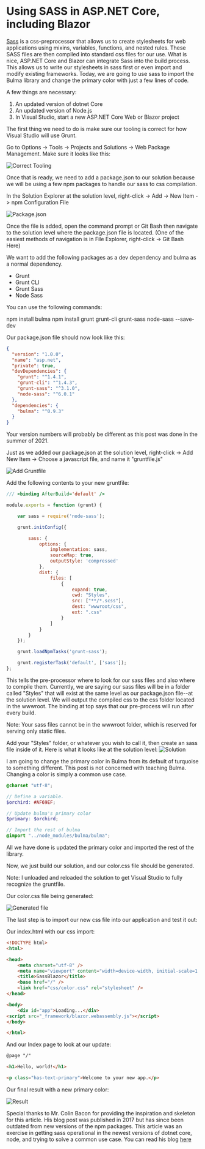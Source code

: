 # Using SASS in ASP.NET Core, including Blazor

[Sass](https://sass-lang.com/) is a css-preprocessor that allows us to create stylesheets for web applications using mixins, variables, functions, and nested rules. These SASS files are then compiled into standard css files for our use. What is nice, ASP.NET Core and Blazor can integrate Sass into the build process. This allows us to write our stylesheets in sass first or even import and modify existing frameworks. Today, we are going to use sass to import the Bulma library and change the primary color with just a few lines of code.

A few things are necessary:

1) An updated version of dotnet Core
2) An updated version of Node.js
3) In Visual Studio, start a new ASP.NET Core Web or Blazor project

The first thing we need to do is make sure our tooling is correct for how Visual Studio will use Grunt.

Go to Options -> Tools -> Projects and Solutions -> Web Package Management. Make sure it looks like this:

![Correct Tooling](ide-tooling.png)

Once that is ready, we need to add a package.json to our solution because we will be using a few npm packages to handle our sass to css compilation.

In the Solution Explorer at the solution level, right-click -> Add -> New Item -> npm Configuration File

![Package.json](package-json.png)

Once the file is added, open the command prompt or Git Bash then navigate to the solution level where the package.json file is located. (One of the easiest methods of navigation is in File Explorer, right-click -> Git Bash Here)

We want to add the following packages as a dev dependency and bulma as a normal dependency.

- Grunt
- Grunt CLI
- Grunt Sass
- Node Sass

You can use the following commands:

npm install bulma
npm install grunt grunt-cli grunt-sass node-sass --save-dev

Our package.json file should now look like this:

```json
{
  "version": "1.0.0",
  "name": "asp.net",
  "private": true,
  "devDependencies": {
    "grunt": "^1.4.1",
    "grunt-cli": "^1.4.3",
    "grunt-sass": "^3.1.0",
    "node-sass": "^6.0.1"
  },
  "dependencies": {
    "bulma": "^0.9.3"
  }
}
```

Your version numbers will probably be different as this post was done in the summer of 2021.

Just as we added our package.json at the solution level, right-click -> Add New Item -> Choose a javascript file, and name it "gruntfile.js"

![Add Gruntfile](add-gruntfile.png)

Add the following contents to your new gruntfile:

```javascript
/// <binding AfterBuild='default' />

module.exports = function (grunt) {

    var sass = require('node-sass');

    grunt.initConfig({

        sass: {
            options: {
                implementation: sass,
                sourceMap: true,
                outputStyle: 'compressed'
            },
            dist: {
                files: [
                    {
                        expand: true,
                        cwd: "Styles",
                        src: ["**/*.scss"],
                        dest: "wwwroot/css",
                        ext: ".css"
                    }
                ]
            }
        }
    });

    grunt.loadNpmTasks('grunt-sass');

    grunt.registerTask('default', ['sass']);
};
```

This tells the pre-processor where to look for our sass files and also where to compile them. Currently, we are saying our sass files will be in a folder called "Styles" that will exist at the same level as our package.json file--at the solution level. We will output the compiled css to the css folder located in the wwwroot. The binding at top says that our pre-process will run after every build.

Note: Your sass files cannot be in the wwwroot folder, which is reserved for serving only static files.

Add your "Styles" folder, or whatever you wish to call it, then create an sass file inside of it.
Here is what it looks like at the solution level:
![Solution](solution.png)

I am going to change the primary color in Bulma from its default of turquoise to something different. This post is not concerned with teaching Bulma. Changing a color is simply a common use case.

```scss
@charset "utf-8";

// Define a variable.
$orchird: #AF69EF;

// Update bulma's primary color
$primary: $orchird;

// Import the rest of bulma
@import "../node_modules/bulma/bulma";

```

All we have done is updated the primary color and imported the rest of the library.

Now, we just build our solution, and our color.css file should be generated.

Note: I unloaded and reloaded the solution to get Visual Studio to fully recognize the gruntfile.

Our color.css file being generated:

![Generated file](generated-file.png)

The last step is to import our new css file into our application and test it out:

Our index.html with our css import:

```html
<!DOCTYPE html>
<html>

<head>
    <meta charset="utf-8" />
    <meta name="viewport" content="width=device-width, initial-scale=1.0, maximum-scale=1.0, user-scalable=no" />
    <title>SassBlazor</title>
    <base href="/" />
    <link href="css/color.css" rel="stylesheet" />
</head>

<body>
    <div id="app">Loading...</div>
<script src="_framework/blazor.webassembly.js"></script>
</body>

</html>
```

And our Index page to look at our update:

```html
@page "/"

<h1>Hello, world!</h1>

<p class="has-text-primary">Welcome to your new app.</p>
```

Our final result with a new primary color:

![Result](result.png)

Special thanks to Mr. Colin Bacon for providing the inspiration and skeleton for this article. His blog post was published in 2017 but has since been outdated from new versions of the npm packages. This article was an exercise in getting sass operational in the newest versions of dotnet core, node, and trying to solve a common use case. You can read his blog [here](https://www.iambacon.co.uk/blog/how-to-use-sass-in-asp-net-core-2-0-mvc)
